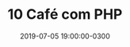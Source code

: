 ---
layout:      default
title:       "10 Café com PHP"
date:        2019-07-05 19:00:00-0300
description: "Café com PHP – 10ª Edição - Dia 05 e 06/07"
categories:  cafe-com-php
link:        https://www.cafecomphp.com.br
icon:        calendar
---
